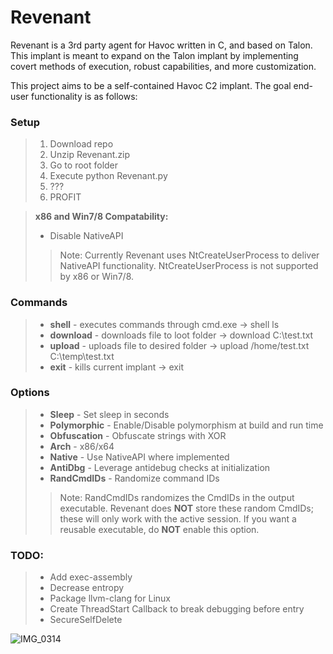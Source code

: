 # Revenant  

Revenant is a 3rd party agent for Havoc written in C, and based on Talon. This implant is meant to expand on the Talon implant by implementing covert methods of execution, robust capabilities, and more customization.

This project aims to be a self-contained Havoc C2 implant. The goal end-user functionality is as follows:

### Setup
> 1) Download repo
> 2) Unzip Revenant.zip
> 3) Go to root folder
> 4) Execute python Revenant.py
> 5) ???
> 6) PROFIT

  > **x86 and Win7/8 Compatability:**  
  > - Disable NativeAPI
  >>Note: Currently Revenant uses NtCreateUserProcess to deliver NativeAPI functionality. NtCreateUserProcess is not supported by x86 or Win7/8.

### Commands
> - **shell** - executes commands through cmd.exe -> shell ls  
> - **download** - downloads file to loot folder  -> download C:\test.txt   
> - **upload** - uploads file to desired folder -> upload /home/test.txt C:\temp\test.txt  
> - **exit** - kills current implant -> exit

### Options
> - **Sleep** - Set sleep in seconds  
> - **Polymorphic** - Enable/Disable polymorphism at build and run time
> - **Obfuscation** - Obfuscate strings with XOR
> - **Arch** - x86/x64
> - **Native** - Use NativeAPI where implemented
> - **AntiDbg** - Leverage antidebug checks at initialization
> - **RandCmdIDs** - Randomize command IDs  
>> Note: RandCmdIDs randomizes the CmdIDs in the output executable. Revenant does **NOT** store these random CmdIDs; these will only work with the active session. If you want a reusable executable, do **NOT** enable this option.

### TODO:
> - Add exec-assembly
> - Decrease entropy
> - Package llvm-clang for Linux
> - Create ThreadStart Callback to break debugging before entry
> - SecureSelfDelete


![IMG_0314](https://user-images.githubusercontent.com/22229087/233796939-96a6100e-bcfc-4d4a-b1cb-c9eacdea6bf9.PNG)
